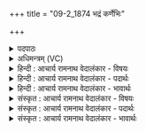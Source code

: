 +++
title = "09-2_1874 भद्रं कर्णेभिः"

+++
<details><summary>पदपाठः</summary>

भद्र꣢म्। क꣡र्णे꣢꣯भिः। शृ꣣णुयाम। देवाः। भद्र꣢म्। प꣣श्येम। अक्ष꣡भिः꣢। अ꣢। क्ष꣡भिः꣢꣯। य꣣जत्राः। स्थिरैः꣢। अ꣡ङ्गैः꣢꣯। तुष्टु꣣वा꣡ꣳसः꣢। तु꣣। स्तुवा꣡ꣳसः꣢। त꣣नू꣡भिः꣢। वि। अ꣣शेमहि। देव꣡हि꣢तम्। दे꣣व꣢। हि꣣तम्। य꣢त्। आ꣡युः꣢꣯। १८७४।
</details>

<details><summary>अधिमन्त्रम् (VC)</summary>

- विश्वे देवाः
- गोतमो राहूगणः
- त्रिष्टुप्
- धैवतः
</details>

<details><summary>हिन्दी : आचार्य रामनाथ वेदालंकार - विषयः</summary>

अगले मन्त्र में अपनी आकाञ्क्षा प्रकट की गयी है।
</details>

<details><summary>हिन्दी : आचार्य रामनाथ वेदालंकार - पदार्थः</summary>

पदार्थान्वयभाषाः -  हे (देवाः) विद्वानो ! हम (कर्णेभिः) कानों से (भद्रम्) भद्र वचन (शृणुयाम) सुनें। हे (यजत्राः) पूजनीय माता,पिता,आचार्य,वानप्रस्थ,संन्यासी आदि जनो ! हम (अक्षभिः) आँखों से (भद्रम्) भद्र दृश्य (पश्येम) देखें। (तुष्टुवांसः) जगदीश्वर की स्तुति करनेवाले हम लोग (स्थिरैः) दृढ (अङ्गैः) सिर आदि अङ्गों से वा ब्रह्मचर्य आदि अङ्गों से और (तनूभिः) अन्नमय,प्राणमय,मनोमय आदि शरीरों से (यत्) जो (देवहितम्) सज्जनों का हित करनेवाली वा परमात्मदेव द्वारा निहित कम से कम सौ वर्ष की (आयुः) आयु है,वह (व्यशेमहि) प्राप्त करें ॥२॥
</details>

<details><summary>हिन्दी : आचार्य रामनाथ वेदालंकार - भावार्थः</summary>

भावार्थभाषाः -  मन,बुद्धि,प्राण,आँख,कान आदि जो अनुपम साधन मनुष्यों को परमात्मा ने दिये हैं,उनके सदुपयोग से भद्र जीवन बिताते हुए पूर्ण आयु प्राप्त करके आध्यात्मिक और भौतिक उन्नति निरन्तर करनी चाहिए ॥२॥
</details>

<details><summary>संस्कृत : आचार्य रामनाथ वेदालंकार - विषयः</summary>

अथ स्वाकाङ्क्षां प्रकटयति।
</details>

<details><summary>संस्कृत : आचार्य रामनाथ वेदालंकार - पदार्थः</summary>

पदार्थान्वयभाषाः -  हे (देवाः) विद्वांसः ! वयम् (कर्णेभिः) कर्णैः श्रोत्रैः (भद्रम्) कल्याणं वचनम् (शृणुयाम) आकर्णयेम। हे (यजत्राः) यजनीया मातापित्राचार्यवानप्रस्थसंन्यासिप्रभृतयो जनाः ! वयम् (अक्षभिः) नेत्रैः (भद्रम्) कल्याणं दृश्यम् (पश्येम) अवलोकयेम। (तुष्टुवांसः) जगदीश्वरं स्तुतवन्तः वयम् (स्थिरैः) दृढैः (अङ्गैः) शिर आदिभिः ब्रह्मचर्यादिभिश्च, (तनूभिः) अन्नमयप्राणमयमनोमयादिभिः शरीरैश्च (यत् देवहितम्२) देवेभ्यः सज्जनेभ्यो हितम् यद्वा देवेन परमात्मना निहितं न्यूनान्न्यूनं शतवार्षिकम् (आयुः) आयुष्यम् अस्ति,तत् (व्यशेमहि) सम्प्राप्नुयाम ॥२॥३
</details>

<details><summary>संस्कृत : आचार्य रामनाथ वेदालंकार - भावार्थः</summary>

भावार्थभाषाः -  मनोबुद्धिप्राणचक्षुःश्रोत्रादीनि यान्यनुपमानि साधनानि मनुष्येभ्यः परमात्मना प्रदत्तानि तेषां सदुपयोगेन भद्रजीवनयापनपुरस्सरं पुरुषायुषं प्राप्याध्यात्मिकी भौतिकी चोन्नतिः सततं कार्या ॥२॥
</details>